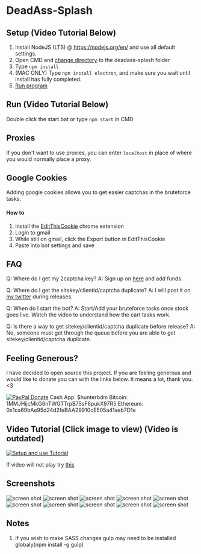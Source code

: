# DeadAss-Splash

## Setup (Video Tutorial Below)

1. Install NodeJS (LTS) @ https://nodejs.org/en/ and use all default settings.
2. Open CMD and [change directory](https://www.google.com/search?q=how+to+change+directory+in+cmd "How to change directory") to the deadass-splash folder
3. Type `npm install`
4. (MAC ONLY) Type `npm install electron`, and make sure you wait until install has fully completed.
4. [Run program](https://github.com/hunterbdm/DeadAss-Splash#run-video-tutorial-below)

## Run (Video Tutorial Below)
Double click the start.bat or type `npm start` in CMD

## Proxies
If you don't want to use proxies, you can enter `localhost` in place of where you would normally place a proxy.

## Google Cookies
Adding google cookies allows you to get easier captchas in the bruteforce tasks.
#### How to
1. Install the [EditThisCookie](https://chrome.google.com/webstore/detail/editthiscookie/fngmhnnpilhplaeedifhccceomclgfbg) chrome extension
2. Login to gmail
3. While still on gmail, click the Export button in EditThisCookie
4. Paste into bot settings and save

## FAQ
Q: Where do I get my 2captcha key?
A: Sign up on [here](https://2captcha.com/) and add funds.

Q: Where do I get the sitekey/clientid/captcha duplicate?
A: I will post it on [my twitter](https://twitter.com/hunter_bdm) during releases.

Q: When do I start the bot?
A: Start/Add your bruteforce tasks once stock goes live. Watch the video to understand how the cart tasks work.

Q: Is there a way to get sitekey/clientid/captcha duplicate before release?
A: No, someone must get through the queue before you are able to get sitekey/clientid/captcha duplicate.

## Feeling Generous?
I have decided to open source this project. If you are feeling generous and would like to donate you can with the links below. It means a lot, thank you. <3

[![PayPal Donate](https://www.paypalobjects.com/webstatic/en_US/i/btn/png/silver-pill-paypal-60px.png)](https://www.paypal.com/cgi-bin/webscr?cmd=_donations&business=danthemangall@gmail.com&lc=US&item_name=Deadass-Splash&no_note=0&currency_code=USD&bn=PP-DonationsBF:btn_donate_LG.gif:NonHostedGuest&submit.x=54&submit.y=12 "PayPal Donate")
Cash App: $hunterbdm
Bitcoin: 1MMJHijcMkG6nTWGTTrpB75sF6pukX97R5
Ethereum: 0x1ca69bAe95d24d2feBAA29910cE505a41aeb7D1e

## Video Tutorial (Click image to view) (Video is outdated)
[![Setup and use Tutorial](http://img.youtube.com/vi/ZQRasLomOBY/0.jpg)](http://www.youtube.com/watch?v=ZQRasLomOBY "Deadass-Splash Adidas bot tutorial")

If video will not play try [this](http://youtubeonrepeat.com/watch/?v=ZQRasLomOBY)

## Screenshots
![screen shot](http://i.imgur.com/vmwoz8q.png)
![screen shot](http://i.imgur.com/HeB98WF.png)
![screen shot](http://i.imgur.com/ZR3W3xE.png)
![screen shot](http://i.imgur.com/z2dvcMO.png)
![screen shot](http://i.imgur.com/fpE66tL.png)
![screen shot](http://i.imgur.com/Xl3XVai.png)
![screen shot](http://i.imgur.com/N2J147b.png)
![screen shot](http://i.imgur.com/q0nJmeN.png)
![screen shot](http://i.imgur.com/siq2L6k.png)
![screen shot](http://i.imgur.com/DFygKf9.png)

## Notes
1. If you wish to make SASS changes gulp may need to be installed globaly(npm install -g gulp)